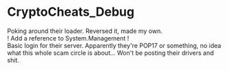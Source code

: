 # CryptoCheats_Debug
Poking around their loader. Reversed it, made my own. \
! Add a reference to System.Management ! \
Basic login for their server. Apparently they're POP17 or something, no idea what this whole scam circle is about... Won't be posting their drivers and shit.
